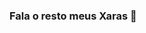 ### Fala o resto meus Xaras 👋

<!--
**pinguim19/pinguim19** is a ✨ _special_ ✨ repository because its `README.md` (this file) appears on your GitHub profile.

Here are some ideas to get you started:

- 🔭 Eu sou um Simples Pinguim19...
- 🌱 15 Years 
- 🧔‍♀️(GO) Eh nóis ...
- 👯 Solteiro ...
- 🤔 Bozonaro ...
- 💬 Só ela🤤 ...
- 📫 Rua da Saudade no meu coraçaum...
- 😄 Neutre..
- ⚡ Fun fact: ...
-->
